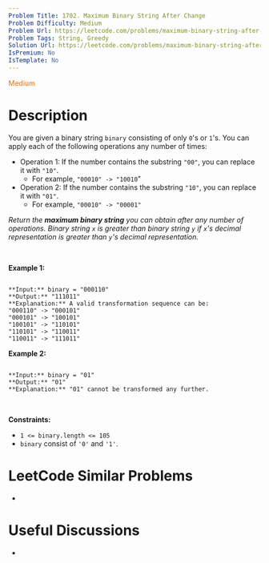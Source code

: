 ```yaml
---
Problem Title: 1702. Maximum Binary String After Change
Problem Difficulty: Medium
Problem Url: https://leetcode.com/problems/maximum-binary-string-after-change/
Problem Tags: String, Greedy
Solution Url: https://leetcode.com/problems/maximum-binary-string-after-change/solution/
IsPremium: No
IsTemplate: No
---
```


<span style="color: rgb(239, 108, 0);">Medium</span>

# Description

You are given a binary string `binary` consisting of only `0`'s or `1`'s. You can apply each of the following operations any number of times:


* Operation 1: If the number contains the substring `"00"`, you can replace it with `"10"`.
	+ For example, `"00010" -> "10010`"
* Operation 2: If the number contains the substring `"10"`, you can replace it with `"01"`.
	+ For example, `"00010" -> "00001"`


*Return the **maximum binary string** you can obtain after any number of operations. Binary string `x` is greater than binary string `y` if `x`'s decimal representation is greater than `y`'s decimal representation.*


 


**Example 1:**



```

**Input:** binary = "000110"
**Output:** "111011"
**Explanation:** A valid transformation sequence can be:
"000110" -> "000101" 
"000101" -> "100101" 
"100101" -> "110101" 
"110101" -> "110011" 
"110011" -> "111011"

```

**Example 2:**



```

**Input:** binary = "01"
**Output:** "01"
**Explanation:** "01" cannot be transformed any further.

```

 


**Constraints:**


* `1 <= binary.length <= 105`
* `binary` consist of `'0'` and `'1'`.




# LeetCode Similar Problems

- []()

# Useful Discussions

- []()
